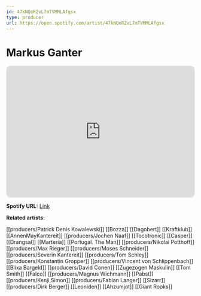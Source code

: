 ```yaml
---
id: 47kNQoRZvL7mTVMMLAfgsx
type: producer
url: https://open.spotify.com/artist/47kNQoRZvL7mTVMMLAfgsx
---
```

# Markus Ganter

<iframe style="border-radius:12px" src="https://open.spotify.com/embed/artist/47kNQoRZvL7mTVMMLAfgsx" width="100%" height="352" frameBorder="0" allowfullscreen="" allow="autoplay; clipboard-write; encrypted-media; fullscreen; picture-in-picture" loading="lazy"></iframe>

**Spotify URL:** [Link](https://open.spotify.com/artist/47kNQoRZvL7mTVMMLAfgsx)

**Related artists:**

[[producers/Patrick Denis Kowalewski]]
[[Bozza]]
[[Dagobert]]
[[Kraftklub]]
[[AnnenMayKantereit]]
[[producers/Jochen Naaf]]
[[Tocotronic]]
[[Casper]]
[[Drangsal]]
[[Marteria]]
[[Portugal. The Man]]
[[producers/Nikolai Potthoff]]
[[producers/Max Rieger]]
[[producers/Moses Schneider]]
[[producers/Severin Kantereit]]
[[producers/Tom Schley]]
[[producers/Konstantin Gropper]]
[[producers/Vincent von Schlippenbach]]
[[Blixa Bargeld]]
[[producers/David Conen]]
[[Zugezogen Maskulin]]
[[Tom Smith]]
[[Falco]]
[[producers/Magnus Wichmann]]
[[Pabst]]
[[producers/Kenji,Simon]]
[[producers/Fabian Langer]]
[[Sizarr]]
[[producers/Dirk Berger]]
[[Leoniden]]
[[Ahzumjot]]
[[Giant Rooks]]
